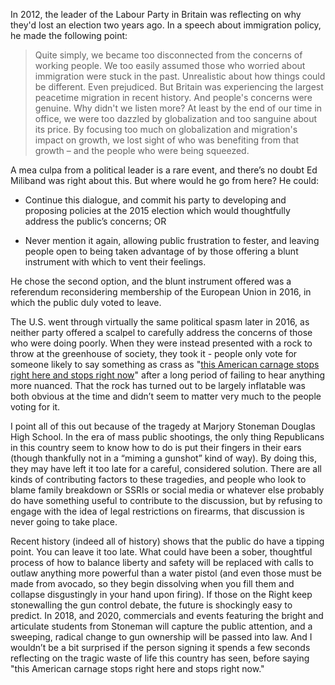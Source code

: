 In 2012, the leader of the Labour Party in Britain was reflecting on why they'd lost an election two years ago. In a speech about immigration policy, he made the following point:

> Quite simply, we became too disconnected from the concerns of working people. We too easily assumed those who worried about immigration were stuck in the past. Unrealistic about how things could be different. Even prejudiced. But Britain was experiencing the largest peacetime migration in recent history. And people's concerns were genuine. Why didn't we listen more? At least by the end of our time in office, we were too dazzled by globalization and too sanguine about its price. By focusing too much on globalization and migration's impact on growth, we lost sight of who was benefiting from that growth – and the people who were being squeezed.

A mea culpa from a political leader is a rare event, and there’s no doubt Ed Miliband was right about this. But where would he go from here? He could:

* Continue this dialogue, and commit his party to developing and proposing policies at the 2015 election which would thoughtfully address the public’s concerns; OR

* Never mention it again, allowing public frustration to fester, and leaving people open to being taken advantage of by those offering a blunt instrument with which to vent their feelings.

He chose the second option, and the blunt instrument offered was a referendum reconsidering membership of the European Union in 2016, in which the public duly voted to leave. 

The U.S. went through virtually the same political spasm later in 2016, as neither party offered a scalpel to carefully address the concerns of those who were doing poorly. When they were instead presented with a rock to throw at the greenhouse of society, they took it - people only vote for someone likely to say  something as crass as "[this American carnage stops right here and stops right now][1]" after a long period of failing to hear anything more nuanced. That the rock has turned out to be largely inflatable was both obvious at the time and didn’t seem to matter very much to the people voting for it.

I point all of this out because of the tragedy at Marjory Stoneman Douglas High School. In the era of mass public shootings, the only thing Republicans in this country seem to know how to do is put their fingers in their ears (though thankfully not in a “miming a gunshot” kind of way). By doing this, they may have left it too late for a careful, considered solution. There are all kinds of contributing factors to these tragedies, and people who look to blame family breakdown or SSRIs or social media or whatever else probably do have something useful to contribute to the discussion, but by refusing to engage with the idea of legal restrictions on firearms, that discussion is never going to take place. 

Recent history (indeed all of history) shows that the public do have a tipping point. You can leave it too late. What could have been a sober, thoughtful process of how to balance liberty and safety will be replaced with calls to outlaw anything more powerful than a water pistol (and even those must be made from avocado, so they begin dissolving when you fill them and collapse disgustingly in your hand upon firing). If those on the Right keep stonewalling the gun control debate, the future is shockingly easy to predict. In 2018, and 2020, commercials and events featuring the bright and articulate students from Stoneman will capture the public attention, and a sweeping, radical change to gun ownership will be passed into law. And I wouldn’t be a bit surprised if the person signing it spends a few seconds reflecting on the tragic waste of life this country has seen, before saying "this American carnage stops right here and stops right now."

[1]: https://www.cnn.com/2017/01/20/politics/trump-inaugural-address/index.html